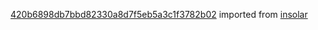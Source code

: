 [420b6898db7bbd82330a8d7f5eb5a3c1f3782b02](https://github.com/insolar/insolar/commit/420b6898db7bbd82330a8d7f5eb5a3c1f3782b02) imported from [insolar](https://github.com/insolar/insolar)
